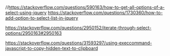 //https://stackoverflow.com/questions/590163/how-to-get-all-options-of-a-select-using-jquery
https://stackoverflow.com/questions/1730360/how-to-add-option-to-select-list-in-jquery

https://stackoverflow.com/questions/2950152/iterate-through-select-options/2950163#2950163

https://stackoverflow.com/questions/31593297/using-execcommand-javascript-to-copy-hidden-text-to-clipboard
